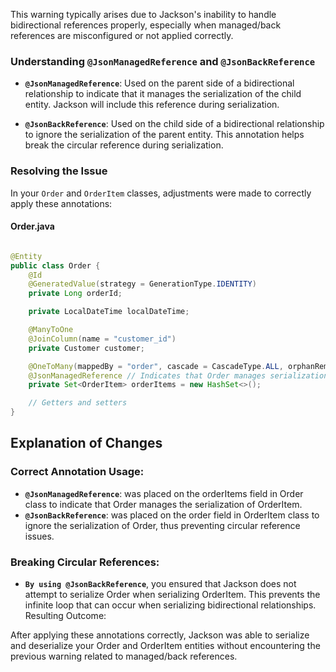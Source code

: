 This warning typically arises due to Jackson's inability to handle bidirectional references properly, especially when
managed/back references are misconfigured or not applied correctly.

### Understanding `@JsonManagedReference` and `@JsonBackReference`

- **`@JsonManagedReference`**: Used on the parent side of a bidirectional relationship to indicate that it manages the
  serialization of the child entity. Jackson will include this reference during serialization.

- **`@JsonBackReference`**: Used on the child side of a bidirectional relationship to ignore the serialization of the
  parent entity. This annotation helps break the circular reference during serialization.

### Resolving the Issue

In your `Order` and `OrderItem` classes, adjustments were made to correctly apply these annotations:

#### Order.java

```java

@Entity
public class Order {
    @Id
    @GeneratedValue(strategy = GenerationType.IDENTITY)
    private Long orderId;

    private LocalDateTime localDateTime;

    @ManyToOne
    @JoinColumn(name = "customer_id")
    private Customer customer;

    @OneToMany(mappedBy = "order", cascade = CascadeType.ALL, orphanRemoval = true)
    @JsonManagedReference // Indicates that Order manages serialization of OrderItem
    private Set<OrderItem> orderItems = new HashSet<>();

    // Getters and setters
}

```

## Explanation of Changes

### Correct Annotation Usage:

- **`@JsonManagedReference`**: was placed on the orderItems field in Order class to indicate that Order manages the
  serialization of OrderItem.
- **`@JsonBackReference`**: was placed on the order field in OrderItem class to ignore the serialization of Order, thus
  preventing circular reference issues.

### Breaking Circular References:

- **`By using @JsonBackReference`**, you ensured that Jackson does not attempt to serialize Order when serializing
  OrderItem. This prevents the infinite loop that can occur when serializing bidirectional relationships.
  Resulting Outcome:

After applying these annotations correctly, Jackson was able to serialize and deserialize your Order and OrderItem
entities without encountering the previous warning related to managed/back references.